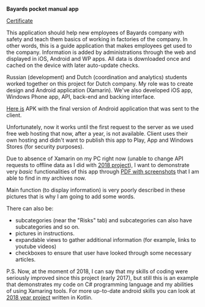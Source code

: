 **Bayards pocket manual app**

[Certificate](https://drive.google.com/open?id=0B5n1qcET5D7DM1F6X1BIREg0aWs)

This application should help new employees of Bayards company with safety and teach them basics of working in factories of the company. In other words, this is a guide application that makes employees get used to the company. Information is added by administrations through the web and displayed in iOS, Android and WP apps. All data is downloaded once and cached on the device with later auto-update checks.

Russian (development) and Dutch (coordination and analytics) students worked together on this project for Dutch company. My role was to create design and Android application (Xamarin). We've also developed iOS app, Windows Phone app, API, back-end and backing interface.

[Here is](https://drive.google.com/open?id=1cfqwkNCCmX5LBs97ift-lcyqnUCeOFOX) APK with the final version of Android application that was sent to the client.

Unfortunately, now it works until the first request to the server as we used free web hosting that now, after a year, is not available. Client uses their own hosting and didn't want to publish this app to Play, App and Windows Stores (for security purposes).

Due to absence of Xamarin on my PC right now (unable to change API requests to offline data as I did with [2018 project](https://github.com/CepBuch/ProduvarForCV)), I want to demonstrate very *basic* functionalities of this app through [PDF with screenshots](https://drive.google.com/open?id=1UKNKBNVyD2PZsEmzsJrFD3kSuiDj1oA9) that I am able to find in my archives now.

Main function (to display information) is very poorly described in these pictures that is why I am going to add some words.

There can also be:
- subcategories (near the "Risks" tab) and subcategories can also have subcategories and so on.
- pictures in instructions.
- expandable views to gather additional information (for example, links to youtube videos)
- checkboxes to ensure that user have looked through some necessary articles.

P.S. Now, at the moment of 2018, I can say that my skills of coding were seriously improved since this project (early 2017), but still this is an example that demonstrates my code on C# programming language and my abilities of using Xamaring tools. For more up-to-date android skills you can look at [2018 year project](https://github.com/CepBuch/ProduvarForCV) written in Kotlin.
